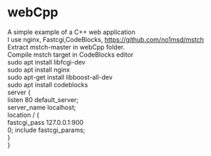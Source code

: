 # webCpp
A simple example of a C++ web application<br>
I use nginx, Fastcgi,CodeBlocks, https://github.com/no1msd/mstch<br>
Extract mstch-master in webCpp folder.<br>
Compile mstch target in CodeBlocks editor<br>
sudo apt install libfcgi-dev<br>
sudo apt install nginx<br>
sudo apt-get install libboost-all-dev<br>
sudo apt install codeblocks<br>
server { <br>
	listen       80 default_server;<br>
	server_name localhost; <br>
	location / { <br>
		fastcgi_pass 127.0.0.1:900<br>0;
		include fastcgi_params; <br>
		}<br>
	}<br>
